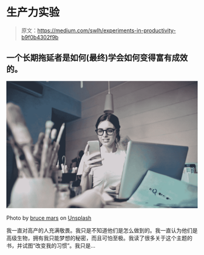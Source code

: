 # 生产力实验

> 原文：<https://medium.com/swlh/experiments-in-productivity-b9f0b4302f9b>

## 一个长期拖延者是如何(最终)学会如何变得富有成效的。

![](img/c9150de1a493752265a5919f2247c83b.png)

Photo by [bruce mars](https://unsplash.com/@brucemars?utm_source=medium&utm_medium=referral) on [Unsplash](https://unsplash.com?utm_source=medium&utm_medium=referral)

我一直对高产的人充满敬畏。我只是不知道他们是怎么做到的。我一直认为他们是高级生物，拥有我只能梦想的秘密，而且可怕至极。我读了很多关于这个主题的书，并试图“改变我的习惯”。我只是…